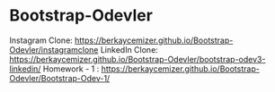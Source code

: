 # Bootstrap-Odevler

Instagram Clone: https://berkaycemizer.github.io/Bootstrap-Odevler/instagramclone
LinkedIn Clone: https://berkaycemizer.github.io/Bootstrap-Odevler/bootstrap-odev3-linkedin/
Homework - 1 : https://berkaycemizer.github.io/Bootstrap-Odevler/Bootstrap-Odev-1/

